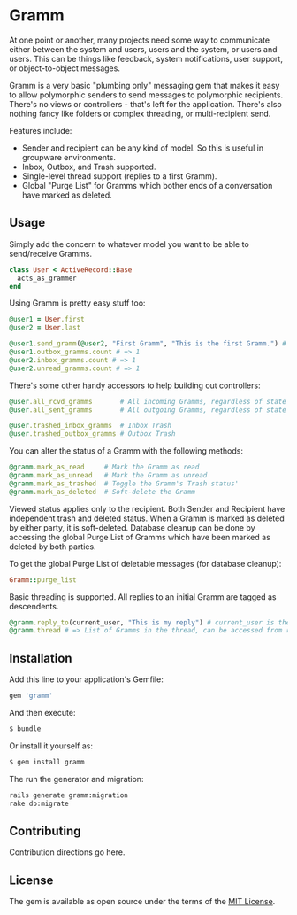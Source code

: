 # Gramm

At one point or another, many projects need some way to communicate either between the system and users, users and the system, or users and users. This can be things like feedback, system notifications, user support, or object-to-object messages.

Gramm is a very basic "plumbing only" messaging gem that makes it easy to allow polymorphic senders to send messages to polymorphic recipients. There's no views or controllers - that's left for the application. There's also nothing fancy like folders or complex threading, or multi-recipient send. 

Features include:

- Sender and recipient can be any kind of model. So this is useful in groupware environments.
- Inbox, Outbox, and Trash supported.
- Single-level thread support (replies to a first Gramm).
- Global "Purge List" for Gramms which bother ends of a conversation have marked as deleted.

## Usage

Simply add the concern to whatever model you want to be able to send/receive Gramms.

```ruby
class User < ActiveRecord::Base
  acts_as_grammer
end
```

Using Gramm is pretty easy stuff too:

```ruby
@user1 = User.first
@user2 = User.last

@user1.send_gramm(@user2, "First Gramm", "This is the first Gramm.") # => created Gramm
@user1.outbox_gramms.count # => 1
@user2.inbox_gramms.count # => 1
@user2.unread_gramms.count # => 1
```

There's some other handy accessors to help building out controllers:

```ruby
@user.all_rcvd_gramms       # All incoming Gramms, regardless of state
@user.all_sent_gramms       # All outgoing Gramms, regardless of state

@user.trashed_inbox_gramms  # Inbox Trash
@user.trashed_outbox_gramms # Outbox Trash
```

You can alter the status of a Gramm with the following methods:

```ruby
@gramm.mark_as_read     # Mark the Gramm as read
@gramm.mark_as_unread   # Mark the Gramm as unread
@gramm.mark_as_trashed  # Toggle the Gramm's Trash status'
@gramm.mark_as_deleted  # Soft-delete the Gramm 
```

Viewed status applies only to the recipient. Both Sender and Recipient have independent trash and deleted status. When a Gramm is marked as deleted by either party, it is soft-deleted. Database cleanup can be done by accessing the global Purge List of Gramms which have been marked as deleted by both parties.

To get the global Purge List of deletable messages (for database cleanup):

```ruby
Gramm::purge_list
```

Basic threading is supported. All replies to an initial Gramm are tagged as descendents. 

```ruby
@gramm.reply_to(current_user, "This is my reply") # current_user is the sender
@gramm.thread # => List of Gramms in the thread, can be accessed from replies too
```

## Installation
Add this line to your application's Gemfile:

```ruby
gem 'gramm'
```

And then execute:
```bash
$ bundle
```

Or install it yourself as:
```bash
$ gem install gramm
```

The run the generator and migration:
```bash
rails generate gramm:migration
rake db:migrate
```

## Contributing
Contribution directions go here.

## License
The gem is available as open source under the terms of the [MIT License](http://opensource.org/licenses/MIT).
